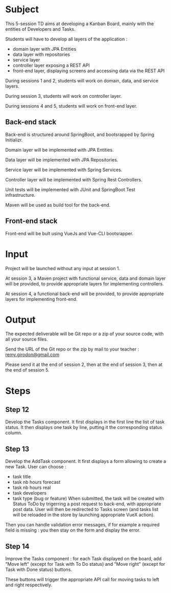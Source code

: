 # Subject

This 5-session TD aims at developing a Kanban Board, mainly with the entities of Developers and Tasks.

Students will have to develop all layers of the application :
- domain layer with JPA Entities
- data layer with repositories
- service layer
- controller layer exposing a REST API
- front-end layer, displaying screens and accessing data via the REST API

During sessions 1 and 2, students will work on domain, data, and service layers.

During session 3, students will work on controller layer.

During sessions 4 and 5, students will work on front-end layer.

## Back-end stack

Back-end is structured around SpringBoot, and bootsrapped by Spring Initializr.

Domain layer will be implemented with JPA Entities.

Data layer will be implemented with JPA Repositories.

Service layer will be implemented with Spring Services.

Controller layer will be implemented with Spring Rest Controllers.

Unit tests will be implemented with JUnit and SpringBoot Test infrastructure.

Maven will be used as build tool for the back-end.

## Front-end stack

Front-end will be bult using VueJs and Vue-CLI bootsrapper.

# Input

Project will be launched without any input at session 1.

At session 3, a Maven project with functional service, data and domain layer will be provided, to provide appropriate layers for implementing controllers.

At session 4, a functional back-end will be provided, to provide appropriate layers for implementing front-end. 

# Output

The expected deliverable will be Git repo or a zip of your source code, with all your source files.

Send the URL of the Git repo or the zip by mail to your teacher : remy.girodon@gmail.com

Please send it at the end of session 2, then at the end of session 3, then at the end of session 5.

# Steps 

## Step 12

Develop the Tasks component.
It first displays in the first line the list of task status.
It then displays one task by line, putting it the corresponding status column.

## Step 13

Develop the AddTask component.
It first displays a form allowing to create a new Task.
User can choose :
- task title
- task nb hours forecast
- task nb hours real
- task developers
- task type (bug or feature)
When submitted, the task will be created with Status ToDo by trigerring a post request to back-end, with appropriate post data.
User will then be redirected to Tasks screen (and tasks list will be reloaded in the store by launching appropriate VueX action).

Then you can handle validation error messages, if for example a required field is missing : you then stay on the form and display the error.

## Step 14

Improve the Tasks component : for each Task displayed on the board, add "Move left" (except for Task with To Do status) and "Move right" (except for Task with Done status) buttons.

These buttons will trigger the appropriate API call for moving tasks to left and right respectively.